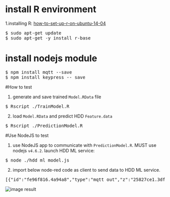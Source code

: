 # install R environment

1.installing R: [how-to-set-up-r-on-ubuntu-14-04](https://www.digitalocean.com/community/tutorials/how-to-set-up-r-on-ubuntu-14-04)
<pre>
$ sudo apt-get update
$ sudo apt-get -y install r-base
</pre>

# install nodejs module
<pre>
$ npm install mqtt --save
$ npm install keypress -- save
</pre>

#How to test
1. generate and save trained `Model.RData` file
<pre>
$ Rscript ./TrainModel.R
</pre>

2. load `Model.RData` and predict HDD `Feature.data`
<pre>
$ Rscript ./PredictionModel.R
</pre>

#Use NodeJS to test
1. use NodeJS app to communicate with `PredictionModel.R`. MUST use nodejs `v4.6.2`. launch HDD ML service:
<pre>
$ node ./hdd_ml_model.js
</pre>

2. import below node-red code as client to send data to HDD ML service.
<pre>
[{"id":"fe96f816.4a94a8","type":"mqtt out","z":"25827ce1.3df244","name":"ML_predict","topic":"/ML_HDD/12345/predict","qos":"0","retain":"","broker":"a6b7ff3c.2c927","x":416,"y":154,"wires":[]},{"id":"9e4445d2.4bc1a8","type":"inject","z":"25827ce1.3df244","name":"test data 1","topic":"/ML_HDD/12345/predict","payload":"{\"HDD_data\": {\"smart1\": 10,\"smart2\": 20,\"smart3\": 30, \"smart5\":8, \"smart9\":1761, \"smart187\":4, \"smart192\":0, \"smart194\":30, \"smart197\":0, \"smart198\":0},\"SessionID\":12345}","payloadType":"json","repeat":"","crontab":"","once":false,"x":139,"y":154,"wires":[["fe96f816.4a94a8"]]},{"id":"df8d44a7.d52868","type":"mqtt in","z":"25827ce1.3df244","name":"ML_predict_result","topic":"/ML_HDD/+/predict_result","qos":"0","broker":"a6b7ff3c.2c927","x":143,"y":239,"wires":[["c81505a.21205f8"]]},{"id":"c81505a.21205f8","type":"debug","z":"25827ce1.3df244","name":"","active":true,"console":"false","complete":"false","x":404,"y":239,"wires":[]},{"id":"a6b7ff3c.2c927","type":"mqtt-broker","z":"25827ce1.3df244","broker":"172.22.215.238","port":"1883","tls":null,"clientid":"","usetls":false,"compatmode":true,"keepalive":"60","cleansession":true,"willTopic":"","willQos":"0","willRetain":null,"willPayload":"","birthTopic":"","birthQos":"0","birthRetain":null,"birthPayload":""}]
</pre>

![image result](https://github.com/ivan0124/my-study/blob/master/R_QA_ML_model/images/20161117_ML.png)

